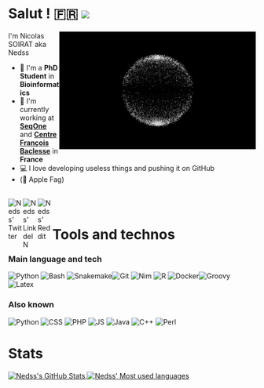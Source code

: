 # Salut ! 🇫🇷 ![](https://visitor-badge.glitch.me/badge?page_id=nedss.nedss)


<img align="right" alt="Black and White Gif" src="https://github.com/Nedss/nedss/blob/main/img/bnw.gif?raw=true" width="400" />

I'm Nicolas SOIRAT aka Nedss
- 🧬 I'm a **PhD Student** in **Bioinformatics**
- 🏢 I'm currently working at **[SeqOne](https://seq.one/)** and **[Centre François Baclesse](https://www.baclesse.fr/)** in **France**
- 💻 I love developing useless things and pushing it on GitHub
- (🍎 Apple Fag)


<br />

<a href="https://twitter.com/nicolasoirat">
  <img align="left" alt="Nedss' Twitter" width="30px" src="https://cdn.jsdelivr.net/npm/simple-icons@v3/icons/twitter.svg" />
</a>
<a href="https://www.linkedin.com/in/nicolas-soirat/">
  <img align="left" alt="Nedss' LinkdeIN" width="30px" src="https://cdn.jsdelivr.net/npm/simple-icons@v3/icons/linkedin.svg" />
</a>
<a href="https://www.reddit.com/user/aedso/">
  <img align="left" alt="Nedss' Reddit" width="30px" src="https://cdn.jsdelivr.net/npm/simple-icons@v3/icons/reddit.svg" />
</a>

<br />

# Tools and technos

### Main language and tech

![Python](https://img.shields.io/badge/python-◾◾◾-lightgrey?labelColor=000000&logo=Python&style=for-the-badge&logoColor=white) ![Bash](https://img.shields.io/badge/bash-◾◾◾-lightgrey?labelColor=000000&logo=GNU-Bash&style=for-the-badge&logoColor=white) ![Snakemake](https://img.shields.io/badge/Snakemake-◾◾◾-lightgrey?labelColor=000000&logo=Snakemake&style=for-the-badge&logoColor=white)![Git](https://img.shields.io/badge/Git-◾◾◽-lightgrey?labelColor=000000&logo=Git&style=for-the-badge&logoColor=white) ![Nim](https://img.shields.io/badge/Nim-◾◾◽-lightgrey?labelColor=000000&logo=Nim&style=for-the-badge&logoColor=white) ![R](https://img.shields.io/badge/R-◾◽◽-lightgrey?labelColor=000000&logo=R&style=for-the-badge&logoColor=white) ![Docker](https://img.shields.io/badge/Docker-◾◽◽-lightgrey?labelColor=000000&logo=Docker&style=for-the-badge&logoColor=white)![Groovy](https://img.shields.io/badge/Groovy-◾◽◽-lightgrey?labelColor=000000&logo=Groovy&style=for-the-badge&logoColor=white) ![Latex](https://img.shields.io/badge/Latex-◾◽◽-lightgrey?labelColor=000000&logo=Latex&style=for-the-badge&logoColor=white)

### Also known

![Python](https://img.shields.io/badge/html-black?labelColor=000000&logo=HTML5&logoColor=white) ![CSS](https://img.shields.io/badge/CSS-black?labelColor=000000&logo=CSS3&logoColor=white) ![PHP](https://img.shields.io/badge/PHP-black?labelColor=000000&logo=PHP&logoColor=white) ![JS](https://img.shields.io/badge/JS-black?labelColor=000000&logo=JavaScript&logoColor=white) ![Java](https://img.shields.io/badge/Java-black?labelColor=000000&logo=Java&logoColor=white) ![C++](https://img.shields.io/badge/-C++-black?labelColor=000000&logo=c%2B%2B&logoColor=white) ![Perl](https://img.shields.io/badge/Perl-black?labelColor=000000&logo=Perl&logoColor=white)

# Stats

<a href="https://github.com/Nedss/nedss">
  <img align="center" src="https://github-readme-stats.vercel.app/api?username=Nedss&show_icons=true&line_height=27&count_private=true&title_color=ffffff&text_color=c9cacc&icon_color=ffffff&bg_color=1d1f21" alt="Nedss's GitHub Stats" />
</a>
<a href="https://github.com/Nedss/nedss">
  <img align="center" src="https://github-readme-stats.vercel.app/api/top-langs/?username=nedss&layout=compact&bg_color=1d1f21&title_color=ffffff&text_color=c9cacc" alt="Nedss' Most used languages" />
</a>
